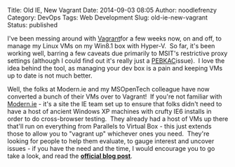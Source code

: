 Title: Old IE, New Vagrant
Date: 2014-09-03 08:05
Author: noodlefrenzy
Category: DevOps
Tags: Web Development
Slug: old-ie-new-vagrant
Status: published

I've been messing around with
[Vagrant](http://www.vagrantup.com/ "Vagrant")for a few weeks now, on
and off, to manage my Linux VMs on my Win8.1 box with Hyper-V.  So far,
it's been working well, barring a few caveats due primarily to MSIT's
restrictive proxy settings (although I could find out it's really just a
[PEBKAC](http://en.wikipedia.org/wiki/User_error#Acronyms_and_other_names)issue).
 I love the idea behind the tool, as managing your dev box is a pain and
keeping VMs up to date is not much better.

Well, the folks at Modern.ie and my MSOpenTech colleague have now
converted a bunch of their VMs over to Vagrant!  If you're not familiar
with [Modern.ie](http://modern.ie) - it's a site the IE team set up to
ensure that folks didn't need to have a host of ancient Windows XP
machines with crufty IE6 installs in order to do cross-browser testing.
 They already had a host of VMs up there that'll run on everything from
Parallels to Virtual Box - this just extends those to allow you to
"vagrant up" whichever ones you need.  They're looking for people to
help them evaluate, to gauge interest and uncover issues - if you have
the need and the time, I would encourage you to go take a look, and read
the **[official blog
post](http://blog.syntaxc4.net/post/2014/09/03/windows-boxes-for-vagrant-courtesy-of-modern-ie.aspx "Modern.ie on Vagrant")**.

